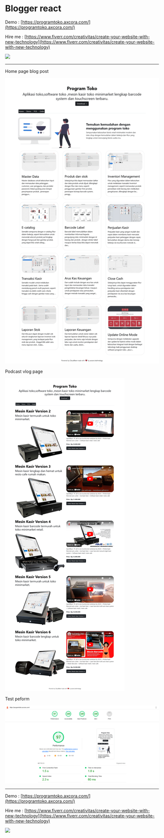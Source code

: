 # Blogger react

Demo : [https://programtoko.axcora.com/](https://programtoko.axcora.com/)

Hire me : [https://www.fiverr.com/creativitas/create-your-website-with-new-technology](https://www.fiverr.com/creativitas/create-your-website-with-new-technology)

<a href="https://www.buymeacoffee.com/axcora"><img width="240" src="https://blogger.googleusercontent.com/img/b/R29vZ2xl/AVvXsEgIA9HMwkK8kr7uRwVNxnhXsLQsJHxQQYVSzqCAaK58OpJOiTlzbIX7eEwS_VpJ3oEG-xrmVEl2WKqGvB_o-KjyBGTbbjFHM_bN2Jce9g3FTnt2ZJViwcvB9DHPOKPEMCl7jTQRVWKPw_ETloH7_CK8Xr09SSNNx22xnfGjViwdEsGtR-yGrLmr-JUGHA/s1090/bmc-button.png"/></a>

--------------------------

Home page blog post

![next js landing page template](blog.png)

Podcast vlog page

![next js landing page template](vlog.png)

Test peform

![next js landing page template](tets.png)

--------------------------


Demo : [https://programtoko.axcora.com/](https://programtoko.axcora.com/)


Hire me : [https://www.fiverr.com/creativitas/create-your-website-with-new-technology](https://www.fiverr.com/creativitas/create-your-website-with-new-technology)

<a href="https://www.buymeacoffee.com/axcora"><img width="240" src="https://blogger.googleusercontent.com/img/b/R29vZ2xl/AVvXsEgIA9HMwkK8kr7uRwVNxnhXsLQsJHxQQYVSzqCAaK58OpJOiTlzbIX7eEwS_VpJ3oEG-xrmVEl2WKqGvB_o-KjyBGTbbjFHM_bN2Jce9g3FTnt2ZJViwcvB9DHPOKPEMCl7jTQRVWKPw_ETloH7_CK8Xr09SSNNx22xnfGjViwdEsGtR-yGrLmr-JUGHA/s1090/bmc-button.png"/></a>
